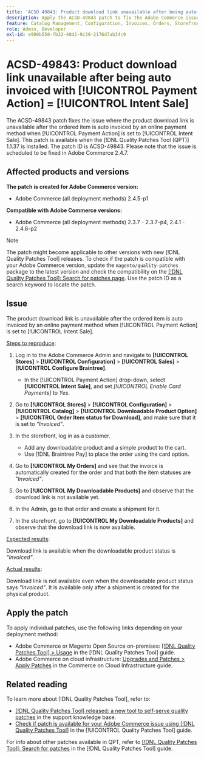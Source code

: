 ```yaml
---
title: 'ACSD 49843: Product download link unavailable after being auto invoiced with [!UICONTROL Payment Action] = [!UICONTROL Intent Sale]'
description: Apply the ACSD-49843 patch to fix the Adobe Commerce issue where product download link is unavailable after the ordered item is auto invoiced by an online payment method when [!UICONTROL Payment Action] is set to [!UICONTROL Intent Sale].
feature: Catalog Management, Configuration, Invoices, Orders, Storefront
role: Admin, Developer
exl-id: e990b550-fb32-48d2-9c39-2176d7ab34c9
---
```

# ACSD-49843: Product download link unavailable after being auto invoiced with [!UICONTROL Payment Action] = [!UICONTROL Intent Sale]

The ACSD-49843 patch fixes the issue where the product download link is unavailable after the ordered item is auto invoiced by an online payment method when [!UICONTROL Payment Action] is set to [!UICONTROL Intent Sale]. This patch is available when the [!DNL Quality Patches Tool (QPT)] 1.1.37 is installed. The patch ID is ACSD-49843. Please note that the issue is scheduled to be fixed in Adobe Commerce 2.4.7.

## Affected products and versions

**The patch is created for Adobe Commerce version:**

* Adobe Commerce (all deployment methods) 2.4.5-p1

**Compatible with Adobe Commerce versions:**

* Adobe Commerce (all deployment methods) 2.3.7 - 2.3.7-p4, 2.4.1 - 2.4.6-p2

>[!NOTE]
>
>The patch might become applicable to other versions with new [!DNL Quality Patches Tool] releases. To check if the patch is compatible with your Adobe Commerce version, update the `magento/quality-patches` package to the latest version and check the compatibility on the [[!DNL Quality Patches Tool]: Search for patches page](https://experienceleague.adobe.com/tools/commerce-quality-patches/index.html). Use the patch ID as a search keyword to locate the patch.

## Issue

The product download link is unavailable after the ordered item is auto invoiced by an online payment method when [!UICONTROL Payment Action] is set to [!UICONTROL Intent Sale].

<u>Steps to reproduce</u>:

1. Log in to the Adobe Commerce Admin and navigate to **[!UICONTROL Stores]** > **[!UICONTROL Configuration]** > **[!UICONTROL Sales]** > **[!UICONTROL Configure Braintree]**.

    * In the [!UICONTROL Payment Action] drop-down, select **[!UICONTROL Intent Sale]**, and set *[!UICONTROL Enable Card Payments]* to *Yes*.

1. Go to **[!UICONTROL Stores]** > **[!UICONTROL Configuration]** > **[!UICONTROL Catalog]** > **[!UICONTROL Downloadable Product Option]** > **[!UICONTROL Order Item status for Download]**, and make sure that it is set to *"Invoiced"*.
1. In the storefront, log in as a customer. 

    * Add any downloadable product and a simple product to the cart. 
    * Use [!DNL Braintree Pay] to place the order using the card option.

1. Go to **[!UICONTROL My Orders]** and see that the invoice is automatically created for the order and that both the item statuses are *"Invoiced"*.
1. Go to **[!UICONTROL My Downloadable Products]** and observe that the download link is not available yet.
1. In the Admin, go to that order and create a shipment for it.
1. In the storefront, go to **[!UICONTROL My Downloadable Products]** and observe that the download link is now available.

<u>Expected results</u>:

Download link is available when the downloadable product status is *"Invoiced"*.

<u>Actual results</u>:

Download link is not available even when the downloadable product status says *"Invoiced"*. It is available only after a shipment is created for the physical product. 

## Apply the patch

To apply individual patches, use the following links depending on your deployment method:

* Adobe Commerce or Magento Open Source on-premises: [[!DNL Quality Patches Tool] > Usage](/help/tools/quality-patches-tool/usage.md) in the [!DNL Quality Patches Tool] guide.
* Adobe Commerce on cloud infrastructure: [Upgrades and Patches > Apply Patches](https://experienceleague.adobe.com/docs/commerce-cloud-service/user-guide/develop/upgrade/apply-patches.html) in the Commerce on Cloud Infrastructure guide.

## Related reading

To learn more about [!DNL Quality Patches Tool], refer to:

* [[!DNL Quality Patches Tool] released: a new tool to self-serve quality patches](https://experienceleague.adobe.com/en/docs/commerce-knowledge-base/kb/announcements/commerce-announcements/magento-quality-patches-released-new-tool-to-self-serve-quality-patches) in the support knowledge base.
* [Check if patch is available for your Adobe Commerce issue using [!DNL Quality Patches Tool]](/help/tools/quality-patches-tool/patches-available-in-qpt/check-patch-for-magento-issue-with-magento-quality-patches.md) in the [!UICONTROL Quality Patches Tool] guide.


For info about other patches available in QPT, refer to [[!DNL Quality Patches Tool]: Search for patches](https://experienceleague.adobe.com/tools/commerce-quality-patches/index.html) in the [!DNL Quality Patches Tool] guide.
